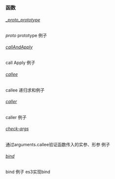 ### 函数
###### [_proto_prototype](https://github.com/ShukwongWu/notes/blob/master/javascript%E6%9D%83%E5%A8%81%E6%8C%87%E5%8D%97/scripts/lib/_proto_prototype.js)
_proto_ prototype 例子
###### [callAndApply](https://github.com/ShukwongWu/notes/blob/master/javascript%E6%9D%83%E5%A8%81%E6%8C%87%E5%8D%97/scripts/lib/callAndApply.js)
call Apply 例子
###### [callee](https://github.com/ShukwongWu/notes/blob/master/javascript%E6%9D%83%E5%A8%81%E6%8C%87%E5%8D%97/scripts/lib/callee.js)
callee 递归求和例子
###### [caller](https://github.com/ShukwongWu/notes/blob/master/javascript%E6%9D%83%E5%A8%81%E6%8C%87%E5%8D%97/scripts/lib/caller.js)
caller 例子
###### [check-args](https://github.com/ShukwongWu/notes/blob/master/javascript%E6%9D%83%E5%A8%81%E6%8C%87%E5%8D%97/scripts/lib/check-args.js)
通过arguments.callee验证函数传入的实参、形参 例子
###### [bind](https://github.com/ShukwongWu/notes/blob/master/javascript%E6%9D%83%E5%A8%81%E6%8C%87%E5%8D%97/scripts/lib/bind.js)
bind 例子 es3实现bind